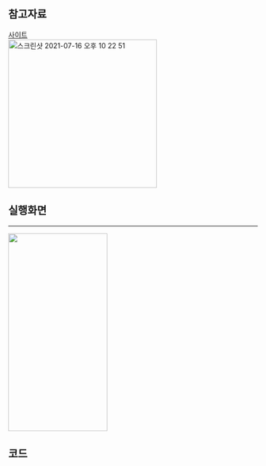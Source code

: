 ## 참고자료

<a href="https://www.uplabs.com/posts/splash-screen-mobile-ui-5">사이트</a>
<br>
<img width="300" alt="스크린샷 2021-07-16 오후 10 22 51" src="https://user-images.githubusercontent.com/57563053/125954881-b26b7b06-df43-4c98-a972-13c0bf67bb5a.png">

## 실행화면

---

<img src="https://user-images.githubusercontent.com/57563053/125198517-2a28ec80-e29d-11eb-947d-6f27d86a9448.gif" width=200 height=400/>

## 코드
